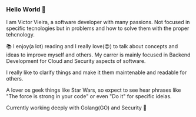 ### Hello World 👋

I am Victor Vieira, a software developer with many passions. Not focused in specific tecnologies but in problems and how to solve them with the proper tehcnology. 

:books: I enjoy(a lot) reading and I really love(:heart_eyes:) to talk about concepts and ideas to improve myself and others. My carrer is mainly focused in Backend Development for Cloud and Security aspects of software. 

I really like to clarify things and make it them maintenable and readable for others.

A lover os geek things like Star Wars, so expect to see hear phrases like "The force is strong in your code" or even "Do it" for specific ideias.

Currently working deeply with Golang(GO) and Security :closed_lock_with_key:

<!--
**Victorblsilveira/Victorblsilveira** is a ✨ _special_ ✨ repository because its `README.md` (this file) appears on your GitHub profile.

Here are some ideas to get you started:

- 🔭 I’m currently working on ...
- 🌱 I’m currently learning ...
- 👯 I’m looking to collaborate on ...
- 🤔 I’m looking for help with ...
- 💬 Ask me about ...
- 📫 How to reach me: ...
- 😄 Pronouns: ...
- ⚡ Fun fact: ...
-->
